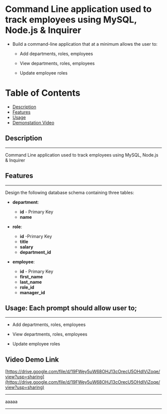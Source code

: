 
  
# Command Line application used to track employees using MySQL, Node.js &amp; Inquirer

* Build a command-line application that at a minimum allows the user to:

  * Add departments, roles, employees

  * View departments, roles, employees

  * Update employee roles

# Table of Contents
* [Description](#Description)
* [Features](#Features)
* [Usage](#Usage)
* [Demonstation Video](#Demonstration-Video)

## Description
-----
Command Line application used to track employees using MySQL, Node.js &amp; Inquirer 

## Features
-----
Design the following database schema containing three tables:

* **department**:

  * **id** - Primary Key
  * **name** 

* **role**:

  * **id** -Primary Key
  * **title** 
  * **salary** 
  * **department_id**  

* **employee**:

  * **id** - Primary Key
  * **first_name** 
  * **last_name** 
  * **role_id** 
  * **manager_id** 

## Usage: Each prompt should allow user to;
------
* Add departments, roles, employees

* View departments, roles, employees

* Update employee roles

## Video Demo Link
[https://drive.google.com/file/d/19FWey5uW68OHJ13cOrecU5OHdlViZoqe/view?usp=sharing](https://drive.google.com/file/d/19FWey5uW68OHJ13cOrecU5OHdlViZoqe/view?usp=sharing)

-----
aaaaa




----------------------------------------------------
